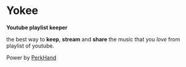 # Yokee

**Youtube playlist keeper**

the best way to **keep**, **stream** and **share** the music that you *love* from playlist of youtube.

Power by [PerkHand](https://perkhand.com)